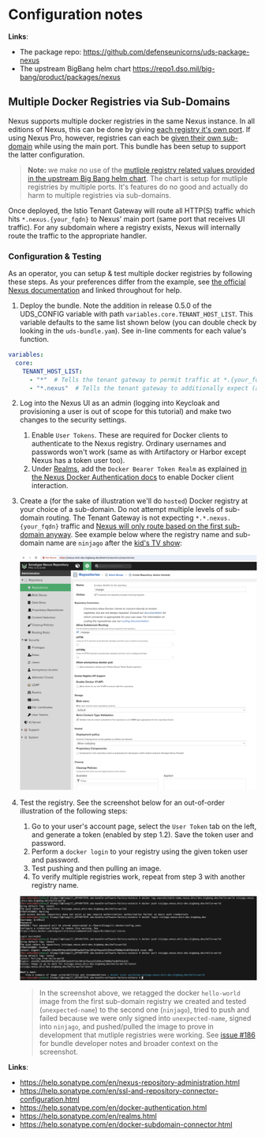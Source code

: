 # Configuration notes

**Links**:
- The package repo: <https://github.com/defenseunicorns/uds-package-nexus>
- The upstream BigBang helm chart <https://repo1.dso.mil/big-bang/product/packages/nexus>

## Multiple Docker Registries via Sub-Domains

Nexus supports multiple docker registries in the same Nexus instance. In all editions of Nexus, this can be done by giving [each registry it's own port](https://help.sonatype.com/en/ssl-and-repository-connector-configuration.html). If using Nexus Pro, however, registries can each be [given their own sub-domain](https://help.sonatype.com/en/docker-subdomain-connector.html) while using the main port. This bundle has been setup to support the latter configuration.

> **Note:** we make _no_ use of the [mutliple registry related values provided in the upstream Big Bang helm chart](https://repo1.dso.mil/big-bang/product/packages/nexus/-/blob/main/chart/values.yaml?ref_type=heads#L240-L243). The chart is setup for mutliple registries by multiple ports. It's features do no good and actually do harm to multiple registries via sub-domains.

Once deployed, the Istio Tenant Gateway will route all HTTP(S) traffic which hits `*.nexus.{your_fqdn}` to Nexus' main port (same port that receives UI traffic). For any subdomain where a registry exists, Nexus will internally route the traffic to the appropriate handler.

### Configuration & Testing

As an operator, you can setup & test multiple docker registries by following these steps. As your preferences differ from the example, see [the official Nexus documentation](https://help.sonatype.com/en/nexus-repository-administration.html) and linked throughout for help.

1. Deploy the bundle. Note the addition in release 0.5.0 of the UDS_CONFIG variable with path `variables.core.TENANT_HOST_LIST`. This variable defaults to the same list shown below (you can double check by looking in the `uds-bundle.yam`). See in-line comments for each value's function.

```yaml
variables:
  core:
    TENANT_HOST_LIST:
      - "*"  # Tells the tenant gateway to permit traffic at *.{your_fqdn}
      - "*.nexus"  # Tells the tenant gateway to additionally expect (and permit) traffic at *.nexus.{your_fqdn}
```

2. Log into the Nexus UI as an admin (logging into Keycloak and provisioning a user is out of scope for this tutorial) and make two changes to the security settings.
    1. Enable `User Tokens`. These are required for Docker clients to authenticate to the Nexus registry. Ordinary usernames and passwords won't work (same as with Artifactory or Harbor except Nexus has a token user too).
    2. Under [Realms](https://help.sonatype.com/en/realms.html), add the `Docker Bearer Token Realm` as explained [in the Nexus Docker Authentication docs](https://help.sonatype.com/en/docker-authentication.html) to enable Docker client interaction.

3. Create a (for the sake of illustration we'll do `hosted`) Docker registry at your choice of a sub-domain. Do not attempt multiple levels of sub-domain routing. The Tenant Gateway is not expecting `*.*.nexus.{your_fqdn}` traffic and [Nexus will only route based on the first sub-domain anyway](https://help.sonatype.com/en/docker-subdomain-connector.html). See example below where the registry name and sub-domain name are `ninjago` after the [kid's TV show](https://www.imdb.com/title/tt1871731/?ref_=fn_al_tt_2):

    ![image](screenshots/create-ninjago.png)

4. Test the registry. See the screenshot below for an out-of-order illustration of the following steps:

    1. Go to your user's account page, select the `User Token` tab on the left, and generate a token (enabled by step 1.2). Save the token user and password.
    2. Perform a `docker login` to your registry using the given token user and password.
    3. Test pushing and then pulling an image.
    4. To verify multiple registries work, repeat from step 3 with another registry name.

    ![image](screenshots/test-ninjago.png)

    > In the screenshot above, we retagged the docker `hello-world` image from the first sub-domain registry we created and tested (`unexpected-name`) to the second one (`ninjago`), tried to push and failed because we were only signed into `unexpected-name`, signed into `ninjago`, and pushed/pulled the image to prove in development that mutliple registries were working. See [issue #186](https://github.com/defenseunicorns/uds-bundle-software-factory-nutanix/issues/186) for bundle developer notes and broader context on the screenshot.

**Links**:
- <https://help.sonatype.com/en/nexus-repository-administration.html>
- <https://help.sonatype.com/en/ssl-and-repository-connector-configuration.html>
- <https://help.sonatype.com/en/docker-authentication.html>
- <https://help.sonatype.com/en/realms.html>
- <https://help.sonatype.com/en/docker-subdomain-connector.html>
